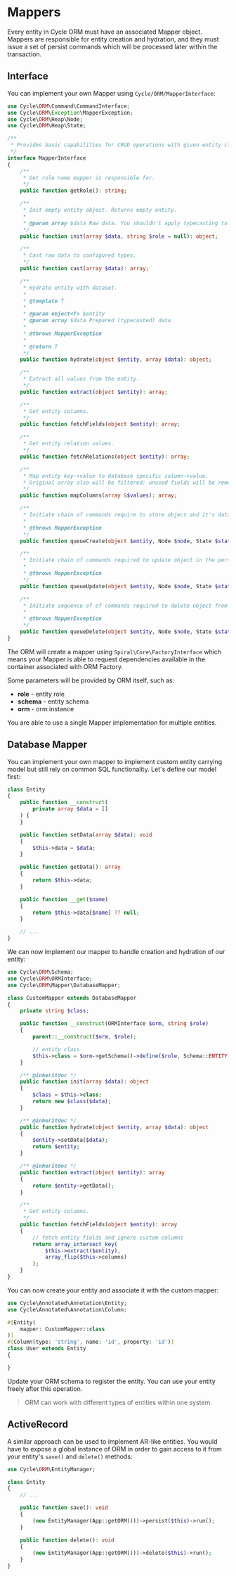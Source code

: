 # Mappers

Every entity in Cycle ORM must have an associated Mapper object. Mappers are responsible for entity creation and
hydration, and they must issue a set of persist commands which will be processed later within the transaction.

## Interface

You can implement your own Mapper using `Cycle/ORM/MapperInterface`:

```php
use Cycle\ORM\Command\CommandInterface;
use Cycle\ORM\Exception\MapperException;
use Cycle\ORM\Heap\Node;
use Cycle\ORM\Heap\State;

/**
 * Provides basic capabilities for CRUD operations with given entity class (role).
 */
interface MapperInterface
{
    /**
     * Get role name mapper is responsible for.
     */
    public function getRole(): string;

    /**
     * Init empty entity object. Returns empty entity.
     *
     * @param array $data Raw data. You shouldn't apply typecasting to it.
     */
    public function init(array $data, string $role = null): object;

    /**
     * Cast raw data to configured types.
     */
    public function cast(array $data): array;

    /**
     * Hydrate entity with dataset.
     *
     * @template T
     *
     * @param object<T> $entity
     * @param array $data Prepared (typecasted) data
     *
     * @throws MapperException
     *
     * @return T
     */
    public function hydrate(object $entity, array $data): object;

    /**
     * Extract all values from the entity.
     */
    public function extract(object $entity): array;

    /**
     * Get entity columns.
     */
    public function fetchFields(object $entity): array;

    /**
     * Get entity relation values.
     */
    public function fetchRelations(object $entity): array;

    /**
     * Map entity key->value to database specific column->value.
     * Original array also will be filtered: unused fields will be removed
     */
    public function mapColumns(array &$values): array;

    /**
     * Initiate chain of commands require to store object and it's data into persistent storage.
     *
     * @throws MapperException
     */
    public function queueCreate(object $entity, Node $node, State $state): CommandInterface;

    /**
     * Initiate chain of commands required to update object in the persistent storage.
     *
     * @throws MapperException
     */
    public function queueUpdate(object $entity, Node $node, State $state): CommandInterface;

    /**
     * Initiate sequence of of commands required to delete object from the persistent storage.
     *
     * @throws MapperException
     */
    public function queueDelete(object $entity, Node $node, State $state): CommandInterface;
}
```

The ORM will create a mapper using `Spiral\Core\FactoryInterface` which means your Mapper is able to request
dependencies available in the container associated with ORM Factory.

Some parameters will be provided by ORM itself, such as:

* **role** - entity role
* **schema** - entity schema
* **orm** - orm instance

You are able to use a single Mapper implementation for multiple entities.

## Database Mapper

You can implement your own mapper to implement custom entity carrying model but still rely on common SQL functionality.
Let's define our model first:

```php
class Entity
{
    public function __construct(
        private array $data = []
    ) {
    }

    public function setData(array $data): void
    {
        $this->data = $data;
    }

    public function getData(): array
    {
        return $this->data;
    }

    public function __get($name)
    {
        return $this->data[$name] ?? null;
    }

    // ...
}
```

We can now implement our mapper to handle creation and hydration of our entity:

```php
use Cycle\ORM\Schema;
use Cycle\ORM\ORMInterface;
use Cycle\ORM\Mapper\DatabaseMapper;

class CustomMapper extends DatabaseMapper
{
    private string $class;

    public function __construct(ORMInterface $orm, string $role)
    {
        parent::__construct($orm, $role);

        // entity class
        $this->class = $orm->getSchema()->define($role, Schema::ENTITY);
    }

    /** @inheritdoc */
    public function init(array $data): object
    {
        $class = $this->class;
        return new $class($data);
    }

    /** @inheritdoc */
    public function hydrate(object $entity, array $data): object
    {
        $entity->setData($data);
        return $entity;
    }

    /** @inheritdoc */
    public function extract(object $entity): array
    {
        return $entity->getData();
    }

    /**
     * Get entity columns.
     */
    public function fetchFields(object $entity): array
    {
        // fetch entity fields and ignore custom columns
        return array_intersect_key(
            $this->extract($entity),
            array_flip($this->columns)
        );
    }
}
```

You can now create your entity and associate it with the custom mapper:

```php
use Cycle\Annotated\Annotation\Entity;
use Cycle\Annotated\Annotation\Column;

#[Entity(
    mapper: CustomMapper::class
)]
#[Column(type: 'string', name: 'id', property: 'id')]
class User extends Entity
{

}
```

Update your ORM schema to register the entity. You can use your entity freely after this operation.

> ORM can work with different types of entities within one system.

## ActiveRecord

A similar approach can be used to implement AR-like entities. You would have to expose a global instance of ORM in order
to gain access to it from your entity's `save()` and `delete()` methods:

```php
use Cycle\ORM\EntityManager;

class Entity
{
    // ...

    public function save(): void
    {
        (new EntityManager(App::getORM()))->persist($this)->run();
    }

    public function delete(): void
    {
        (new EntityManager(App::getORM()))->delete($this)->run();
    }
}
```
